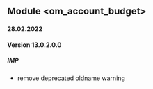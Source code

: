 ## Module <om_account_budget>

#### 28.02.2022
#### Version 13.0.2.0.0
##### IMP
- remove deprecated oldname warning 
